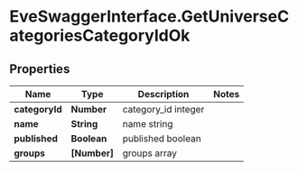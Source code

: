 # EveSwaggerInterface.GetUniverseCategoriesCategoryIdOk

## Properties
Name | Type | Description | Notes
------------ | ------------- | ------------- | -------------
**categoryId** | **Number** | category_id integer | 
**name** | **String** | name string | 
**published** | **Boolean** | published boolean | 
**groups** | **[Number]** | groups array | 


